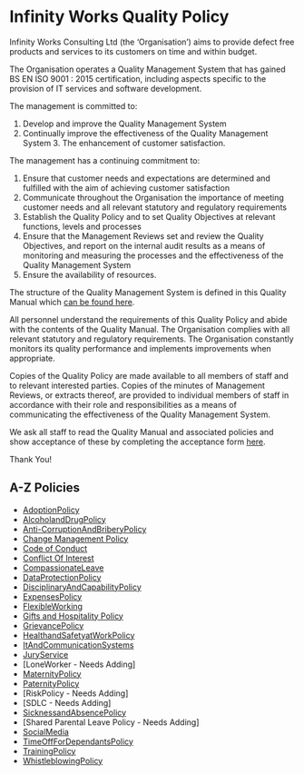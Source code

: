# Infinity Works Quality Policy

Infinity Works Consulting Ltd (the ‘Organisation’) aims to provide defect free products and services to its customers on time and within budget. 
 
The Organisation operates a Quality Management System that has gained BS EN ISO 9001 : 2015 certification, including aspects specific to the provision of IT services and software development. 
 
The management is committed to: 
 
1.	Develop and improve the Quality Management System 
2.	Continually improve the effectiveness of the Quality Management System 3. The enhancement of customer satisfaction. 
 
The management has a continuing commitment to: 
 
1.	Ensure that customer needs and expectations are determined and fulfilled with the aim of achieving customer satisfaction 
2.	Communicate throughout the Organisation the importance of meeting customer needs and all relevant statutory and regulatory requirements 
3.	Establish the Quality Policy and to set Quality Objectives at relevant functions, levels and processes 
4.	Ensure that the Management Reviews set and review the Quality Objectives, and report on the internal audit results as a means of monitoring and measuring the processes and the effectiveness of the Quality Management System 
5.	Ensure the availability of resources. 
 
The structure of the Quality Management System is defined in this Quality Manual which [can be found here](https://drive.google.com/open?id=0BykM4n_obVe5LXpESXNLZC1icWc). 
 
All personnel understand the requirements of this Quality Policy and abide with the contents of the Quality Manual.  The Organisation complies with all relevant statutory and regulatory requirements.  The Organisation constantly monitors its quality performance and implements improvements when appropriate. 
 
Copies of the Quality Policy are made available to all members of staff and to relevant interested parties.  Copies of the minutes of Management Reviews, or extracts thereof, are provided to individual members of staff in accordance with their role and responsibilities as a means of communicating the effectiveness of the Quality Management System. 

We ask all staff to read the Quality Manual and associated policies and show acceptance of these by completing the acceptance form [here](https://docs.google.com/forms/d/e/1FAIpQLSdKhzOxwAoO4OSKSnmSx0_lj9Il-BiCR9dgtIVhTzya8TL2fw/viewform). 

Thank You!

## A-Z Policies ##

- [AdoptionPolicy](AdoptionPolicy/readme.md)
- [AlcoholandDrugPolicy](AlcoholandDrugPolicy/readme.md)
- [Anti-CorruptionAndBriberyPolicy](Anti-CorruptionAndBriberyPolicy/readme.md)
- [Change Management Policy](ChangeManagement%20Policy/readme.md)
- [Code of Conduct](code-of-conduct/readme.md)
- [Conflict Of Interest](conflict-of-interest/readme.md)
- [CompassionateLeave](Compassionate%20Leave%20Policy/readme.md)
- [DataProtectionPolicy](DataProtectionPolicy/readme.md)
- [DisciplinaryAndCapabilityPolicy](DisciplinaryAndCapabilityPolicy/readme.md)
- [ExpensesPolicy](Expenses%20Policy/readme.md)
- [FlexibleWorking](FlexibleWorking/readme.md)
- [Gifts and Hospitality Policy](Gifts%20and%20Hospitality/readme.md)
- [GrievancePolicy](GrievancePolicy/readme.md)
- [HealthandSafetyatWorkPolicy](HealthandSafetyatWorkPolicy/readme.md)
- [ItAndCommunicationSystems](ItAndCommunicationSystems/readme.md)
- [JuryService](JuryServicePolicy/readme.md)
- [LoneWorker  - Needs Adding]
- [MaternityPolicy](MaternityPolicy/readme.md)
- [PaternityPolicy](PaternityPolicy/readme.md)
- [RiskPolicy  - Needs Adding]
- [SDLC - Needs Adding]
- [SicknessandAbsencePolicy](SicknessandAbsencePolicy/readme.md)
- [Shared Parental Leave Policy  - Needs Adding]
- [SocialMedia](SocialMedia/readme.md)
- [TimeOffForDependantsPolicy](TimeOffForDependantsPolicy/readme.md)
- [TrainingPolicy](TrainingPolicy/readme.md)
- [WhistleblowingPolicy](WhistleblowingPolicy/readme.md)
